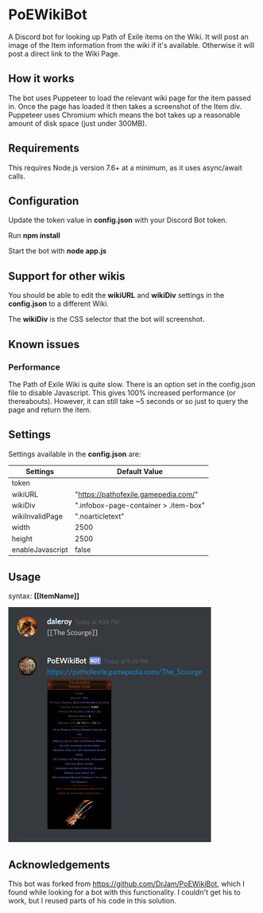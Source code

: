 # PoEWikiBot

A Discord bot for looking up Path of Exile items on the Wiki.  It will post an image of the Item information from the wiki if it's available. Otherwise it will post a direct link to the Wiki Page.

## How it works

The bot uses Puppeteer to load the relevant wiki page for the item passed in.  Once the page has loaded it then takes a screenshot of the Item div.  Puppeteer uses Chromium which means the bot takes up a reasonable amount of disk space (just under 300MB).

## Requirements

This requires Node.js version 7.6+ at a minimum, as it uses async/await calls.

## Configuration

Update the token value in **config.json** with your Discord Bot token.

Run **npm install**

Start the bot with  **node app.js**

## Support for other wikis

You should be able to edit the **wikiURL** and **wikiDiv** settings in the **config.json** to a different Wiki.

The **wikiDiv** is the CSS selector that the bot will screenshot.

## Known issues

### Performance

The Path of Exile Wiki is quite slow. There is an option set in the config.json file to disable Javascript. This gives 100% increased performance (or thereabouts).  However, it can still take ~5 seconds or so just to query the page and return the item.

## Settings

Settings available in the **config.json** are:

Settings | Default Value
---------|--------------
token |
wikiURL | "https://pathofexile.gamepedia.com/"
wikiDiv | ".infobox-page-container > .item-box"
wikiInvalidPage | ".noarticletext"
width  | 2500
height | 2500
enableJavascript | false

## Usage

syntax: **[[ItemName]]**

![The Scourge](/screenshots/The_Scourge.png?raw=true "The Scourge")

## Acknowledgements

This bot was forked from https://github.com/DrJam/PoEWikiBot, which I found while looking for a bot with this functionality.  I couldn't get his to work, but I reused parts of his code in this solution.